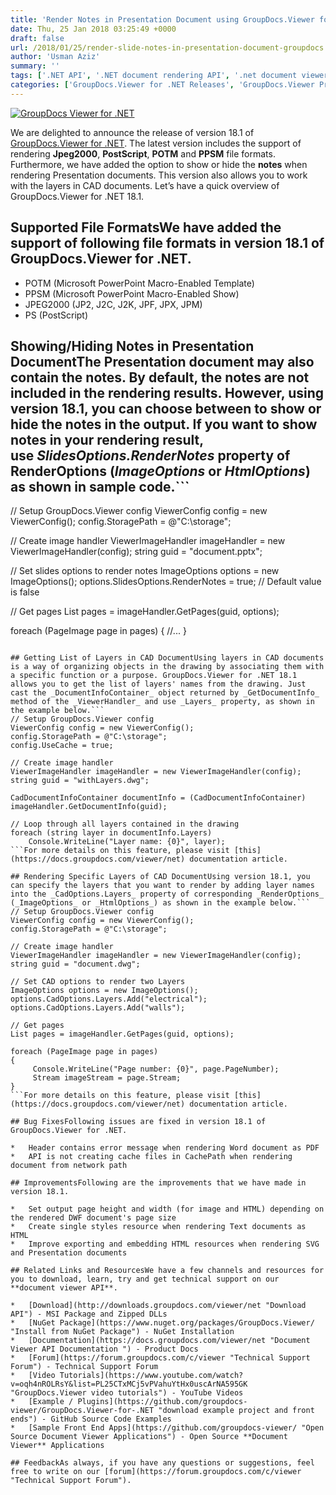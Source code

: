 ```yaml
---
title: 'Render Notes in Presentation Document using GroupDocs.Viewer for .NET 18.1'
date: Thu, 25 Jan 2018 03:25:49 +0000
draft: false
url: /2018/01/25/render-slide-notes-in-presentation-document-groupdocs.viewer-for-.net-18.1/
author: 'Usman Aziz'
summary: ''
tags: ['.NET API', '.NET document rendering API', '.net document viewer API', 'asp.net document viewer API', 'document rendering API', 'document viewer', 'Document Viewer API C#', ]
categories: ['GroupDocs.Viewer for .NET Releases', 'GroupDocs.Viewer Product Family']
---
```


[![GroupDocs Viewer for .NET](https://blog.groupdocs.com/wp-content/uploads/sites/4/2016/11/groupdocs-viewer-net.png)](https://www.groupdocs.com/products/viewer/net)

We are delighted to announce the release of version 18.1 of [GroupDocs.Viewer for .NET](https://products.groupdocs.com/viewer/net). The latest version includes the support of rendering **Jpeg2000**, **PostScript**, **POTM** and **PPSM** file formats. Furthermore, we have added the option to show or hide the **notes** when rendering Presentation documents. This version also allows you to work with the layers in CAD documents. Let’s have a quick overview of GroupDocs.Viewer for .NET 18.1.

## Supported File FormatsWe have added the support of following file formats in version 18.1 of GroupDocs.Viewer for .NET.

*   POTM (Microsoft PowerPoint Macro-Enabled Template)
*   PPSM (Microsoft PowerPoint Macro-Enabled Show)
*   JPEG2000 (JP2, J2C, J2K, JPF, JPX, JPM)
*   PS (PostScript)

## Showing/Hiding Notes in Presentation DocumentThe Presentation document may also contain the notes. By default, the notes are not included in the rendering results. However, using version 18.1, you can choose between to show or hide the notes in the output. If you want to show notes in your rendering result, use _SlidesOptions.RenderNotes_ property of RenderOptions (_ImageOptions_ or _HtmlOptions_) as shown in sample code.```
// Setup GroupDocs.Viewer config
ViewerConfig config = new ViewerConfig();
config.StoragePath = @"C:\storage";
   
// Create image handler
ViewerImageHandler imageHandler = new ViewerImageHandler(config);
string guid = "document.pptx";
   
// Set slides options to render notes
ImageOptions options = new ImageOptions();
options.SlidesOptions.RenderNotes = true; // Default value is false
  
// Get pages 
List pages = imageHandler.GetPages(guid, options);
   
foreach (PageImage page in pages)
{
   //...
}
```For more details on this feature, please visit [this](https://docs.groupdocs.com/viewer/net) documentation article.

## Getting List of Layers in CAD DocumentUsing layers in CAD documents is a way of organizing objects in the drawing by associating them with a specific function or a purpose. GroupDocs.Viewer for .NET 18.1 allows you to get the list of layers' names from the drawing. Just cast the _DocumentInfoContainer_ object returned by _GetDocumentInfo_ method of the _ViewerHandler_ and use _Layers_ property, as shown in the example below.```
// Setup GroupDocs.Viewer config
ViewerConfig config = new ViewerConfig();
config.StoragePath = @"C:\storage";
config.UseCache = true;
   
// Create image handler
ViewerImageHandler imageHandler = new ViewerImageHandler(config);
string guid = "withLayers.dwg";
   
CadDocumentInfoContainer documentInfo = (CadDocumentInfoContainer) imageHandler.GetDocumentInfo(guid);
  
// Loop through all layers contained in the drawing 
foreach (string layer in documentInfo.Layers)
    Console.WriteLine("Layer name: {0}", layer);
```For more details on this feature, please visit [this](https://docs.groupdocs.com/viewer/net) documentation article.

## Rendering Specific Layers of CAD DocumentUsing version 18.1, you can specify the layers that you want to render by adding layer names into the _CadOptions.Layers_ property of corresponding _RenderOptions_ (_ImageOptions_ or _HtmlOptions_) as shown in the example below.```
// Setup GroupDocs.Viewer config
ViewerConfig config = new ViewerConfig();
config.StoragePath = @"C:\storage";
   
// Create image handler
ViewerImageHandler imageHandler = new ViewerImageHandler(config);
string guid = "document.dwg";
   
// Set CAD options to render two Layers
ImageOptions options = new ImageOptions();
options.CadOptions.Layers.Add("electrical");
options.CadOptions.Layers.Add("walls");
  
// Get pages 
List pages = imageHandler.GetPages(guid, options);
   
foreach (PageImage page in pages)
{
     Console.WriteLine("Page number: {0}", page.PageNumber); 
     Stream imageStream = page.Stream;
}
```For more details on this feature, please visit [this](https://docs.groupdocs.com/viewer/net) documentation article.

## Bug FixesFollowing issues are fixed in version 18.1 of GroupDocs.Viewer for .NET.

*   Header contains error message when rendering Word document as PDF
*   API is not creating cache files in CachePath when rendering document from network path

## ImprovementsFollowing are the improvements that we have made in version 18.1.

*   Set output page height and width (for image and HTML) depending on the rendered DWF document's page size
*   Create single styles resource when rendering Text documents as HTML
*   Improve exporting and embedding HTML resources when rendering SVG and Presentation documents

## Related Links and ResourcesWe have a few channels and resources for you to download, learn, try and get technical support on our **document viewer API**.

*   [Download](http://downloads.groupdocs.com/viewer/net "Download API") - MSI Package and Zipped DLLs
*   [NuGet Package](https://www.nuget.org/packages/GroupDocs.Viewer/ "Install from NuGet Package") - NuGet Installation
*   [Documentation](https://docs.groupdocs.com/viewer/net "Document Viewer API Documentation ") - Product Docs
*   [Forum](https://forum.groupdocs.com/c/viewer "Technical Support Forum") - Technical Support Forum
*   [Video Tutorials](https://www.youtube.com/watch?v=oqh4nROLRsY&list=PL25CTxMCj5vPVahuYtHx0uscArNA595GK "GroupDocs.Viewer video tutorials") - YouTube Videos
*   [Example / Plugins](https://github.com/groupdocs-viewer/GroupDocs.Viewer-for-.NET "download example project and front ends") - GitHub Source Code Examples
*   [Sample Front End Apps](https://github.com/groupdocs-viewer/ "Open Source Document Viewer Applications") - Open Source **Document Viewer** Applications

## FeedbackAs always, if you have any questions or suggestions, feel free to write on our [forum](https://forum.groupdocs.com/c/viewer "Technical Support Forum").




